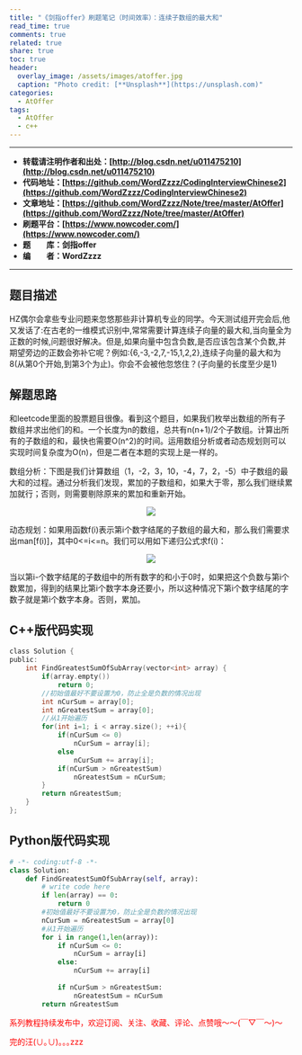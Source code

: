 ```yaml
---
title: "《剑指offer》刷题笔记（时间效率）：连续子数组的最大和"
read_time: true
comments: true
related: true
share: true
toc: true
header:
  overlay_image: /assets/images/atoffer.jpg
  caption: "Photo credit: [**Unsplash**](https://unsplash.com)"
categories:
  - AtOffer
tags:
  - AtOffer
  - c++
---
```


----------

- **转载请注明作者和出处：[http://blog.csdn.net/u011475210](http://blog.csdn.net/u011475210)**
- **代码地址：[https://github.com/WordZzzz/CodingInterviewChinese2](https://github.com/WordZzzz/CodingInterviewChinese2)**
- **文章地址：[https://github.com/WordZzzz/Note/tree/master/AtOffer](https://github.com/WordZzzz/Note/tree/master/AtOffer)**
- **刷题平台：[https://www.nowcoder.com/](https://www.nowcoder.com/)**
- **题&emsp;&emsp;库：剑指offer**
- **编&emsp;&emsp;者：WordZzzz**

----------

## 题目描述

HZ偶尔会拿些专业问题来忽悠那些非计算机专业的同学。今天测试组开完会后,他又发话了:在古老的一维模式识别中,常常需要计算连续子向量的最大和,当向量全为正数的时候,问题很好解决。但是,如果向量中包含负数,是否应该包含某个负数,并期望旁边的正数会弥补它呢？例如:{6,-3,-2,7,-15,1,2,2},连续子向量的最大和为8(从第0个开始,到第3个为止)。你会不会被他忽悠住？(子向量的长度至少是1)

## 解题思路

和leetcode里面的股票题目很像。看到这个题目，如果我们枚举出数组的所有子数组并求出他们的和。一个长度为n的数组，总共有n(n+1)/2个子数组。计算出所有的子数组的和，最快也需要O(n^2)的时间。运用数组分析或者动态规划则可以实现时间复杂度为O(n)，但是二者在本题的实现上是一样的。

数组分析：下图是我们计算数组（1，-2，3，10，-4，7，2，-5）中子数组的最大和的过程。通过分析我们发现，累加的子数组和，如果大于零，那么我们继续累加就行；否则，则需要剔除原来的累加和重新开始。

<p></p>
<div align=center><img src="http://img.blog.csdn.net/20171123112556089?watermark/2/text/aHR0cDovL2Jsb2cuY3Nkbi5uZXQvdTAxMTQ3NTIxMA==/font/5a6L5L2T/fontsize/400/fill/I0JBQkFCMA==/dissolve/70/gravity/SouthEast"/></div>
<p></p>

动态规划：如果用函数f(i)表示第i个数字结尾的子数组的最大和，那么我们需要求出man[f(i)]，其中0<=i<=n。我们可以用如下递归公式求f(i)：

<p></p>
<div align=center><img src="http://img.blog.csdn.net/20171123112614392?watermark/2/text/aHR0cDovL2Jsb2cuY3Nkbi5uZXQvdTAxMTQ3NTIxMA==/font/5a6L5L2T/fontsize/400/fill/I0JBQkFCMA==/dissolve/70/gravity/SouthEast"/></div>
<p></p>

当以第i-个数字结尾的子数组中的所有数字的和小于0时，如果把这个负数与第i个数累加，得到的结果比第i个数字本身还要小，所以这种情况下第i个数字结尾的字数子就是第i个数字本身。否则，累加。

## C++版代码实现

```c
class Solution {
public:
    int FindGreatestSumOfSubArray(vector<int> array) {
        if(array.empty())
            return 0;
        //初始值最好不要设置为0，防止全是负数的情况出现
        int nCurSum = array[0];
        int nGreatestSum = array[0];
        //从1开始遍历
        for(int i=1; i < array.size(); ++i){
            if(nCurSum <= 0)
                nCurSum = array[i];
            else
                nCurSum += array[i];
            if(nCurSum > nGreatestSum)
                nGreatestSum = nCurSum;
        }
        return nGreatestSum;
    }
};
```

## Python版代码实现

```python
# -*- coding:utf-8 -*-
class Solution:
    def FindGreatestSumOfSubArray(self, array):
        # write code here
        if len(array) == 0:
            return 0
        #初始值最好不要设置为0，防止全是负数的情况出现
        nCurSum = nGreatestSum = array[0]
        #从1开始遍历
        for i in range(1,len(array)):
            if nCurSum <= 0:
                nCurSum = array[i]
            else:
                nCurSum += array[i]
                
            if nCurSum > nGreatestSum:
                nGreatestSum = nCurSum
        return nGreatestSum
```

<span style="color: red">系列教程持续发布中，欢迎订阅、关注、收藏、评论、点赞哦～～(￣▽￣～)～</span>

<span style="color: red">完的汪(∪｡∪)｡｡｡zzz</span>